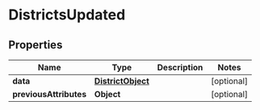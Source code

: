 # DistrictsUpdated

## Properties
Name | Type | Description | Notes
------------ | ------------- | ------------- | -------------
**data** | [**DistrictObject**](DistrictObject.md) |  |  [optional]
**previousAttributes** | **Object** |  |  [optional]
